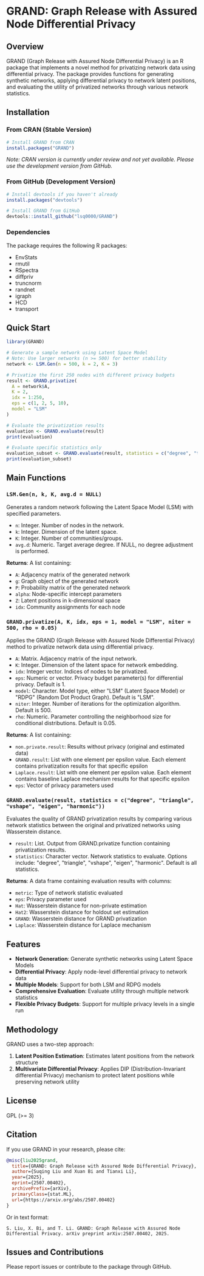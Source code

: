 # GRAND: Graph Release with Assured Node Differential Privacy

## Overview

GRAND (Graph Release with Assured Node Differential Privacy) is an R package that implements a novel method for privatizing network data using differential privacy. The package provides functions for generating synthetic networks, applying differential privacy to network latent positions, and evaluating the utility of privatized networks through various network statistics.

## Installation

### From CRAN (Stable Version)

```r
# Install GRAND from CRAN
install.packages("GRAND")
```

*Note: CRAN version is currently under review and not yet available. Please use the development version from GitHub.*

### From GitHub (Development Version)

```r
# Install devtools if you haven't already
install.packages("devtools")

# Install GRAND from GitHub
devtools::install_github("lsq0000/GRAND")
```

### Dependencies

The package requires the following R packages:
- EnvStats
- rmutil  
- RSpectra
- diffpriv
- truncnorm
- randnet
- igraph
- HCD
- transport

## Quick Start

```r
library(GRAND)

# Generate a sample network using Latent Space Model
# Note: Use larger networks (n >= 500) for better stability
network <- LSM.Gen(n = 500, k = 2, K = 3)

# Privatize the first 250 nodes with different privacy budgets
result <- GRAND.privatize(
  A = network$A, 
  K = 2, 
  idx = 1:250, 
  eps = c(1, 2, 5, 10), 
  model = "LSM"
)

# Evaluate the privatization results
evaluation <- GRAND.evaluate(result)
print(evaluation)

# Evaluate specific statistics only
evaluation_subset <- GRAND.evaluate(result, statistics = c("degree", "triangle"))
print(evaluation_subset)
```

## Main Functions

### `LSM.Gen(n, k, K, avg.d = NULL)`
Generates a random network following the Latent Space Model (LSM) with specified parameters.

- `n`: Integer. Number of nodes in the network.
- `k`: Integer. Dimension of the latent space.
- `K`: Integer. Number of communities/groups.
- `avg.d`: Numeric. Target average degree. If NULL, no degree adjustment is performed.

**Returns**: A list containing:
- `A`: Adjacency matrix of the generated network
- `g`: Graph object of the generated network
- `P`: Probability matrix of the generated network
- `alpha`: Node-specific intercept parameters
- `Z`: Latent positions in k-dimensional space
- `idx`: Community assignments for each node

### `GRAND.privatize(A, K, idx, eps = 1, model = "LSM", niter = 500, rho = 0.05)`
Applies the GRAND (Graph Release with Assured Node Differential Privacy) method to privatize network data using differential privacy.

- `A`: Matrix. Adjacency matrix of the input network.
- `K`: Integer. Dimension of the latent space for network embedding.
- `idx`: Integer vector. Indices of nodes to be privatized.
- `eps`: Numeric or vector. Privacy budget parameter(s) for differential privacy. Default is 1.
- `model`: Character. Model type, either "LSM" (Latent Space Model) or "RDPG" (Random Dot Product Graph). Default is "LSM".
- `niter`: Integer. Number of iterations for the optimization algorithm. Default is 500.
- `rho`: Numeric. Parameter controlling the neighborhood size for conditional distributions. Default is 0.05.

**Returns**: A list containing:
- `non.private.result`: Results without privacy (original and estimated data)
- `GRAND.result`: List with one element per epsilon value. Each element contains privatization results for that specific epsilon
- `Laplace.result`: List with one element per epsilon value. Each element contains baseline Laplace mechanism results for that specific epsilon
- `eps`: Vector of privacy parameters used

### `GRAND.evaluate(result, statistics = c("degree", "triangle", "vshape", "eigen", "harmonic"))`
Evaluates the quality of GRAND privatization results by comparing various network statistics between the original and privatized networks using Wasserstein distance.

- `result`: List. Output from GRAND.privatize function containing privatization results.
- `statistics`: Character vector. Network statistics to evaluate. Options include: "degree", "triangle", "vshape", "eigen", "harmonic". Default is all statistics.

**Returns**: A data frame containing evaluation results with columns:
- `metric`: Type of network statistic evaluated
- `eps`: Privacy parameter used
- `Hat`: Wasserstein distance for non-private estimation
- `Hat2`: Wasserstein distance for holdout set estimation
- `GRAND`: Wasserstein distance for GRAND privatization
- `Laplace`: Wasserstein distance for Laplace mechanism

## Features

- **Network Generation**: Generate synthetic networks using Latent Space Models
- **Differential Privacy**: Apply node-level differential privacy to network data
- **Multiple Models**: Support for both LSM and RDPG models
- **Comprehensive Evaluation**: Evaluate utility through multiple network statistics
- **Flexible Privacy Budgets**: Support for multiple privacy levels in a single run

## Methodology

GRAND uses a two-step approach:
1. **Latent Position Estimation**: Estimates latent positions from the network structure
2. **Multivariate Differential Privacy**: Applies DIP (Distribution-Invariant differential Privacy) mechanism to protect latent positions while preserving network utility

## License

GPL (>= 3)

## Citation

If you use GRAND in your research, please cite:

```bibtex
@misc{liu2025grand,
  title={GRAND: Graph Release with Assured Node Differential Privacy},
  author={Suqing Liu and Xuan Bi and Tianxi Li},
  year={2025},
  eprint={2507.00402},
  archivePrefix={arXiv},
  primaryClass={stat.ML},
  url={https://arxiv.org/abs/2507.00402}
}
```

Or in text format:
```
S. Liu, X. Bi, and T. Li. GRAND: Graph Release with Assured Node Differential Privacy. arXiv preprint arXiv:2507.00402, 2025.
```

## Issues and Contributions

Please report issues or contribute to the package through GitHub.